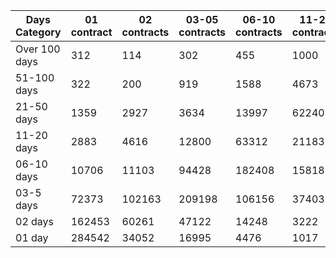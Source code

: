 | Days Category | 01 contract | 02 contracts | 03-05 contracts | 06-10 contracts | 11-20 contracts | 21-50 contracts | 51-100 contracts | Over 100 contracts | Sum   |
|---------------|-------------|--------------|-----------------|-----------------|-----------------|-----------------|------------------|--------------------|-------|
| Over 100 days | 312 | 114 | 302 | 455 | 1000 | 3630 | 7192 | 6483 | 19488 |
| 51-100 days | 322 | 200 | 919 | 1588 | 4673 | 15107 | 20052 | 5019 | 47880 |
| 21-50 days | 1359 | 2927 | 3634 | 13997 | 62240 | 151789 | 38982 | 2181 | 277109 |
| 11-20 days | 2883 | 4616 | 12800 | 63312 | 211838 | 189454 | 10090 | 154 | 495147 |
| 06-10 days | 10706 | 11103 | 94428 | 182408 | 158186 | 47660 | 1368 | 12 | 505871 |
| 03-5 days | 72373 | 102163 | 209198 | 106156 | 37403 | 6257 | 148 | 0 | 533698 |
| 02 days | 162453 | 60261 | 47122 | 14248 | 3222 | 493 | 14 | 0 | 287813 |
| 01 day | 284542 | 34052 | 16995 | 4476 | 1017 | 232 | 9 | 13 | 341336 |
